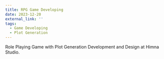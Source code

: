 ```yaml
---
title: RPG Game Developing
date: 2023-12-20
external_link: ''
tags:
  - Game Developing
  - Plot Generation
---
```


Role Playing Game with Plot Generation Development and Design at Himna Studio.

<!--more-->
